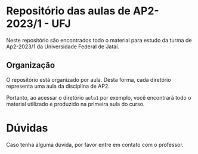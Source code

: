 # Repositório das aulas de AP2-2023/1 - UFJ
Neste repositório são encontrados todo o material para estudo da turma de Ap2-2023/1 da Universidade Federal de Jataí.

## Organização
O repositório está organizado por aula. Desta forma, cada diretório representa uma aula da disciplina de AP2.

Portanto, ao acessar o diretório ``aula1`` por exemplo, você encontrará todo o material utilizado e produzido na primeira aula do curso.

# Dúvidas
Caso tenha alguma dúvida, por favor entre em contato com o professor.